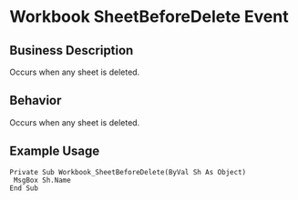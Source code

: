 # Workbook SheetBeforeDelete Event

## Business Description
Occurs when any sheet is deleted.

## Behavior
Occurs when any sheet is deleted.

## Example Usage
```vba
Private Sub Workbook_SheetBeforeDelete(ByVal Sh As Object) 
 MsgBox Sh.Name 
End Sub
```